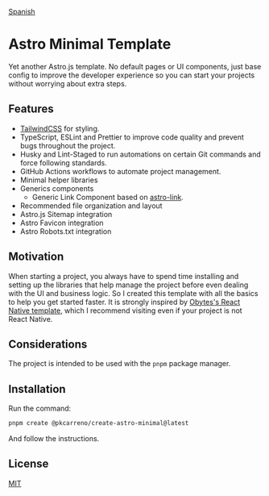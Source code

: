 [Spanish](./README-ES.md)

# Astro Minimal Template

Yet another Astro.js template. No default pages or UI components, just base config to improve the developer experience so you can start your projects without worrying about extra steps.

## Features

- [TailwindCSS](https://tailwindcss.com/) for styling.
- TypeScript, ESLint and Prettier to improve code quality and prevent bugs throughout the project.
- Husky and Lint-Staged to run automations on certain Git commands and force following standards.
- GitHub Actions workflows to automate project management.
- Minimal helper libraries
- Generics components
  - Generic Link Component based on [astro-link](https://github.com/JulianCataldo/web-garden/tree/develop/components/Link).
- Recommended file organization and layout
- Astro.js Sitemap integration
- Astro Favicon integration
- Astro Robots.txt integration

## Motivation

When starting a project, you always have to spend time installing and setting up the libraries that help manage the project before even dealing with the UI and business logic. So I created this template with all the basics to help you get started faster. It is strongly inspired by [Obytes's React Native template](https://github.com/obytes/react-native-template-obytes/tree/master), which I recommend visiting even if your project is not React Native.

## Considerations

The project is intended to be used with the `pnpm` package manager.

## Installation

Run the command:

```bash
pnpm create @pkcarreno/create-astro-minimal@latest
```

And follow the instructions.

## License

[MIT](./LICENSE)
